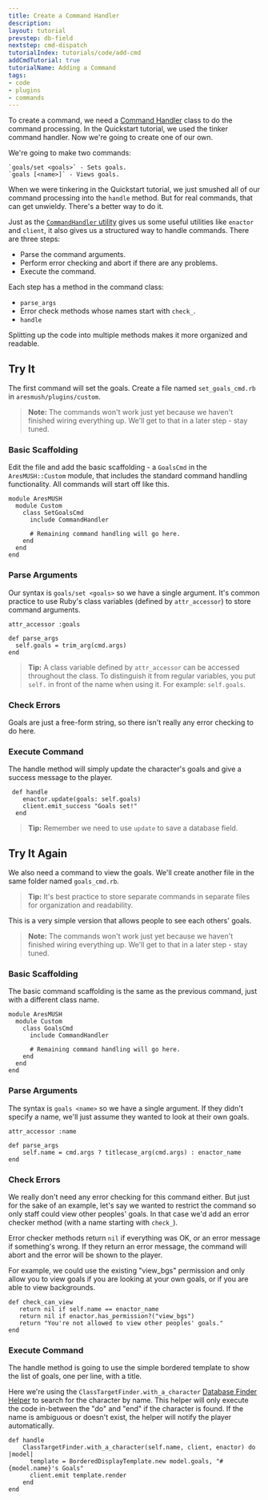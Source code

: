 ```yaml
---
title: Create a Command Handler
description:
layout: tutorial
prevstep: db-field
nextstep: cmd-dispatch
tutorialIndex: tutorials/code/add-cmd
addCmdTutorial: true
tutorialName: Adding a Command
tags: 
- code
- plugins
- commands
---
```


To create a command, we need a [Command Handler](/tutorials/code/commands) class to do the command processing.  In the Quickstart tutorial, we used the tinker command handler.  Now we're going to create one of our own.

We're going to make two commands:

    `goals/set <goals>` - Sets goals.
    `goals [<name>]` - Views goals.

When we were tinkering in the Quickstart tutorial, we just smushed all of our command processing into the `handle` method.  But for real commands, that can get unwieldy.  There's a better way to do it.

Just as the [`CommandHandler` utility](/tutorials/code/commands) gives us some useful utilities like `enactor` and `client`, it also gives us a structured way to handle commands.  There are three steps:

* Parse the command arguments.
* Perform error checking and abort if there are any problems.
* Execute the command.

Each step has a method in the command class:

* `parse_args`
* Error check methods whose names start with `check_`.
* `handle`

Splitting up the code into multiple methods makes it more organized and readable.

## Try It

The first command will set the goals.  Create a file named `set_goals_cmd.rb` in `aresmush/plugins/custom`.

> <i class="fa fa-info-circle"></i> **Note:** The commands won't work just yet because we haven't finished wiring everything up.  We'll get to that in a later step - stay tuned.

### Basic Scaffolding

Edit the file and add the basic scaffolding - a `GoalsCmd` in the `AresMUSH::Custom` module, that includes the standard command handling functionality.  All commands will start off like this.

    module AresMUSH
      module Custom
        class SetGoalsCmd
          include CommandHandler
          
          # Remaining command handling will go here.
        end
      end
    end

### Parse Arguments

Our syntax is `goals/set <goals>` so we have a single argument.  It's common practice to use Ruby's class variables (defined by `attr_accessor`) to store command arguments.

    attr_accessor :goals
    
    def parse_args
      self.goals = trim_arg(cmd.args)
    end

> <i class="fa fa-info-circle"></i> **Tip:** A class variable defined by `attr_accessor` can be accessed throughout the class.  To distinguish it from regular variables, you put `self.` in front of the name when using it.  For example:  `self.goals`.

### Check Errors

Goals are just a free-form string, so there isn't really any error checking to do here.

### Execute Command

The handle method will simply update the character's goals and give a success message to the player.
  
     def handle
        enactor.update(goals: self.goals)
        client.emit_success "Goals set!"
      end          

> <i class="fa fa-info-circle"></i> **Tip:** Remember we need to use `update` to save a database field.  

## Try It Again

We also need a command to view the goals.  We'll create another file in the same folder named `goals_cmd.rb`.

> <i class="fa fa-info-circle"></i> **Tip:** It's best practice to store separate commands in separate files for organization and readability.

This is a very simple version that allows people to see each others' goals.

> <i class="fa fa-info-circle"></i> **Note:** The commands won't work just yet because we haven't finished wiring everything up.  We'll get to that in a later step - stay tuned.

### Basic Scaffolding

The basic command scaffolding is the same as the previous command, just with a different class name.

    module AresMUSH
      module Custom
        class GoalsCmd
          include CommandHandler
          
          # Remaining command handling will go here.
        end
      end
    end

### Parse Arguments

The syntax is `goals <name>` so we have a single argument.  If they didn't specify a name, we'll just assume they wanted to look at their own goals.

    attr_accessor :name
          
    def parse_args
        self.name = cmd.args ? titlecase_arg(cmd.args) : enactor_name
    end

### Check Errors

We really don't need any error checking for this command either.  But just for the sake of an example, let's say we wanted to restrict the command so only staff could view other peoples' goals.  In that case we'd add an error checker method (with a name starting with `check_`).  

Error checker methods return `nil` if everything was OK, or an error message if something's wrong.  If they return an error message, the command will abort and the error will be shown to the player.

For example, we could use the existing "view_bgs" permission and only allow you to view goals if you are looking at your own goals, or if you are able to view backgrounds.

      
    def check_can_view
       return nil if self.name == enactor_name
       return nil if enactor.has_permission?("view_bgs")
       return "You're not allowed to view other peoples' goals."
    end

### Execute Command

The handle method is going to use the simple bordered template to show the list of goals, one per line, with a title.

Here we're using the `ClassTargetFinder.with_a_character` [Database Finder Helper](/tutorials/code/database) to search for the character by name.  This helper will only execute the code in-between the "do" and "end" if the character is found.  If the name is ambiguous or doesn't exist, the helper will notify the player automatically.
   
    def handle
        ClassTargetFinder.with_a_character(self.name, client, enactor) do |model|
          template = BorderedDisplayTemplate.new model.goals, "#{model.name}'s Goals"
          client.emit template.render     
        end
    end